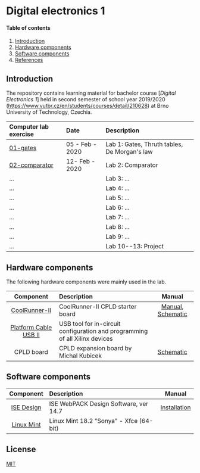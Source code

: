 # Digital electronics 1

#### Table of contents

1. [Introduction](#introduction)
2. [Hardware components](#hardware-components)
3. [Software components](#software-components)
4. [References](#references)


## Introduction

The repository contains learning material for bachelor course [*Digital Electronics 1*] held in second semester of school year 2019/2020 (https://www.vutbr.cz/en/students/courses/detail/210628) at Brno University of Technology, Czechia.

| **Computer lab exercise** | **Date** | **Description** |
| :-- | :-- | :-- |
| [01-gates](Labs/01-gates) | 05 - Feb - 2020 | Lab 1: Gates, Thruth tables, De Morgan's law |
| [02-comparator](Labs/02-comparator) |12- Feb - 2020| Lab 2: Comparator |
| ... || Lab 3: ... |
| ... || Lab 4: ... |
| ... || Lab 5: ... |
| ... || Lab 6: ... |
| ... || Lab 7: ... |
| ... || Lab 8: ... |
| ... || Lab 9: ... |
| ... || Lab 10--13: Project |


## Hardware components

The following hardware components were mainly used in the lab.

| **Component** | **Description** | **Manual** |
| :-: | :-- | :-: |
| [CoolRunner-II](https://store.digilentinc.com/coolrunner-ii-cpld-starter-board-limited-time/) | CoolRunner-II CPLD starter board | [Manual](docs/coolrunner-ii_rm.pdf), [Schematic](docs/coolrunner-ii_sch.pdf)
| [Platform Cable USB II](https://www.xilinx.com/products/boards-and-kits/hw-usb-ii-g.html) | USB tool for in-circuit configuration and programming of all Xilinx devices |
| CPLD board | CPLD expansion board by Michal Kubicek | [Schematic](Docs/cpld_expansion.pdf)



## Software components

| **Component** | **Description** | **Manual** |
| :-: | :-- | :-: |
| [ISE Design](https://www.xilinx.com/products/design-tools/ise-design-suite/ise-webpack.html) | ISE WebPACK Design Software, ver 14.7 | [Installation](https://github.com/tomas-fryza/Digital-electronics-1/wiki)
| [Linux Mint](https://linuxmint.com/download_all.php) | Linux Mint 18.2 "Sonya" - Xfce (64-bit) |

## License

[MIT](https://choosealicense.com/licenses/mit/)

